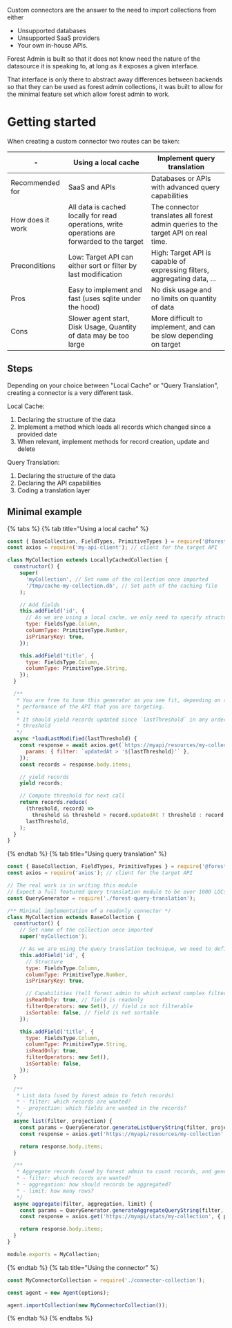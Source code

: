 Custom connectors are the answer to the need to import collections from either

- Unsupported databases
- Unsupported SaaS providers
- Your own in-house APIs.

Forest Admin is built so that it does not know need the nature of the datasource it is speaking to, at long as it exposes a given interface.

That interface is only there to abstract away differences between backends so that they can be used as forest admin collections, it was built to allow for the minimal feature set which allow forest admin to work.

# Getting started

When creating a custom connector two routes can be taken:

| -                | Using a local cache                                                                          | Implement query translation                                                       |
| ---------------- | -------------------------------------------------------------------------------------------- | --------------------------------------------------------------------------------- |
| Recommended for  | SaaS and APIs                                                                                | Databases or APIs with advanced query capabilities                                |
| How does it work | All data is cached locally for read operations, write operations are forwarded to the target | The connector translates all forest admin queries to the target API on real time. |
| Preconditions    | Low: Target API can either sort or filter by last modification                               | High: Target API is capable of expressing filters, aggregating data, ...          |
| Pros             | Easy to implement and fast (uses sqlite under the hood)                                      | No disk usage and no limits on quantity of data                                   |
| Cons             | Slower agent start, Disk Usage, Quantity of data may be too large                            | More difficult to implement, and can be slow depending on target                  |

## Steps

Depending on your choice between "Local Cache" or "Query Translation", creating a connector is a very different task.

Local Cache:

1. Declaring the structure of the data
2. Implement a method which loads all records which changed since a provided date
3. When relevant, implement methods for record creation, update and delete

Query Translation:

1. Declaring the structure of the data
2. Declaring the API capabilities
3. Coding a translation layer

## Minimal example

{% tabs %} {% tab title="Using a local cache" %}

```javascript
const { BaseCollection, FieldTypes, PrimitiveTypes } = require('@forestadmin/connector-toolkit');
const axios = require('my-api-client'); // client for the target API

class MyCollection extends LocallyCachedCollection {
  constructor() {
    super(
      'myCollection', // Set name of the collection once imported
      '/tmp/cache-my-collection.db', // Set path of the caching file
    );

    // Add fields
    this.addField('id', {
      // As we are using a local cache, we only need to specify structure, not capabilities
      type: FieldsType.Column,
      columnType: PrimitiveType.Number,
      isPrimaryKey: true,
    });

    this.addField('title', {
      type: FieldsType.Column,
      columnType: PrimitiveType.String,
    });
  }

  /**
   * You are free to tune this generator as you see fit, depending on the capabilities and
   * performance of the API that you are targeting.
   *
   * It should yield records updated since `lastThreshold` in any order, and return the new
   * threshold
   */
  async *loadLastModified(lastThreshold) {
    const response = await axios.get(`https://myapi/resources/my-collection`, {
      params: { filter: `updatedAt > '${lastThreshold}'` },
    });
    const records = response.body.items;

    // yield records
    yield records;

    // Compute threshold for next call
    return records.reduce(
      (threshold, record) =>
        threshold && threshold > record.updatedAt ? threshold : record.updatedAt,
      lastThreshold,
    );
  }
}
```

{% endtab %} {% tab title="Using query translation" %}

```javascript
const { BaseCollection, FieldTypes, PrimitiveTypes } = require('@forestadmin/connector-toolkit');
const axios = require('axios'); // client for the target API

// The real work is in writing this module
// Expect a full featured query translation module to be over 1000 LOCs
const QueryGenerator = require('./forest-query-translation');

/** Minimal implementation of a readonly connector */
class MyCollection extends BaseCollection {
  constructor() {
    // Set name of the collection once imported
    super('myCollection');

    // As we are using the query translation technique, we need to define capabilities for every field
    this.addField('id', {
      // Structure
      type: FieldsType.Column,
      columnType: PrimitiveType.Number,
      isPrimaryKey: true,

      // Capabilities (tell forest admin to which extend complex filters can be used).
      isReadOnly: true, // field is readonly
      filterOperators: new Set(), // field is not filterable
      isSortable: false, // field is not sortable
    });

    this.addField('title', {
      type: FieldsType.Column,
      columnType: PrimitiveType.String,
      isReadOnly: true,
      filterOperators: new Set(),
      isSortable: false,
    });
  }

  /**
   * List data (used by forest admin to fetch records)
   * - filter: which records are wanted?
   * - projection: which fields are wanted in the records?
   */
  async list(filter, projection) {
    const params = QueryGenerator.generateListQueryString(filter, projection);
    const response = axios.get('https://myapi/resources/my-collection', { params });

    return response.body.items;
  }

  /**
   * Aggregate records (used by forest admin to count records, and generate charts)
   * - filter: which records are wanted?
   * - aggregation: how should records be aggregated?
   * - limit: how many rows?
   */
  async aggregate(filter, aggregation, limit) {
    const params = QueryGenerator.generateAggregateQueryString(filter, projection);
    const response = axios.get('https://myapi/stats/my-collection', { params });

    return response.body.items;
  }
}

module.exports = MyCollection;
```

{% endtab %} {% tab title="Using the connector" %}

```javascript
const MyConnectorCollection = require('./connector-collection');

const agent = new Agent(options);

agent.importCollection(new MyConnectorCollection());
```

{% endtab %} {% endtabs %}
